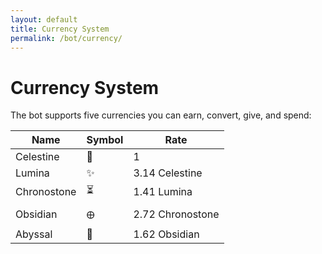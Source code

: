 ```yaml
---
layout: default
title: Currency System
permalink: /bot/currency/
---
```


# Currency System

The bot supports five currencies you can earn, convert, give, and spend:

| Name         | Symbol | Rate            |
|--------------|--------|-----------------|
| Celestine    | 🔆     | 1               |
| Lumina       | ✨     | 3.14 Celestine  |
| Chronostone  | ⏳     | 1.41 Lumina     |
| Obsidian     | 🜨     | 2.72 Chronostone|
| Abyssal      | 🌌     | 1.62 Obsidian   |